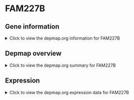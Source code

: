 <h1>FAM227B</h1>

<h2>Gene information</h2>
<details>
  <summary>Click to view the depmap.org information for FAM227B</summary>
  <p><a href="https://depmap.org/portal/gene/FAM227B?tab=about" target="_BLANK">Open page in a new tab...</a></p>
  <iframe src="https://depmap.org/portal/gene/FAM227B?tab=about" style="border:none;width:100%;height:800px"></iframe>
</details>

<h2>Depmap overview</h2>
<details>
  <summary>Click to view the depmap.org summary for FAM227B</summary>
  <p><a href="https://depmap.org/portal/gene/FAM227B?tab=overview" target="_BLANK">Open page in a new tab...</a></p>
  <iframe src="https://depmap.org/portal/gene/FAM227B?tab=overview" style="border:none;width:100%;height:800px"></iframe>
</details>

<h2>Expression</h2>
<details>
  <summary>Click to view the depmap.org expression data for FAM227B</summary>
  <p><a href="https://depmap.org/portal/gene/FAM227B?tab=characterization" target="_BLANK">Open page in a new tab...</a></p>
  <iframe src="https://depmap.org/portal/gene/FAM227B?tab=characterization" style="border:none;width:100%;height:800px"></iframe>
</details>


<!--
<h2>Reactome Pathway diagram</h2>
<details>
  <summary>Click to view the Reactome pathway for FAM227B</summary>
  <p><a href="PURL" target="_BLANK">Open page in a new tab...</a></p>
  PNAME
</details>
-->


